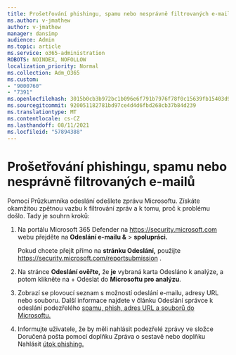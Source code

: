 ```yaml
---
title: Prošetřování phishingu, spamu nebo nesprávně filtrovaných e-mailů
ms.author: v-jmathew
author: v-jmathew
manager: dansimp
audience: Admin
ms.topic: article
ms.service: o365-administration
ROBOTS: NOINDEX, NOFOLLOW
localization_priority: Normal
ms.collection: Adm_O365
ms.custom:
- "9000760"
- "7391"
ms.openlocfilehash: 3015b0cb3b972bc1b096e6f791b7976f78f0c15639fb15403d9b0c134a09e1cf
ms.sourcegitcommit: 920051182781bd97ce4d4d6fbd268cb37b84d239
ms.translationtype: MT
ms.contentlocale: cs-CZ
ms.lasthandoff: 08/11/2021
ms.locfileid: "57894388"
---
```

# <a name="investigate-phishing-spam-or-incorrectly-filtered-email"></a>Prošetřování phishingu, spamu nebo nesprávně filtrovaných e-mailů

Pomocí Průzkumníka odeslání odešlete zprávu Microsoftu. Získáte okamžitou zpětnou vazbu k filtrování zpráv a k tomu, proč k problému došlo. Tady je souhrn kroků:

1. Na portálu Microsoft 365 Defender na <https://security.microsoft.com> webu přejděte na **Odeslání e-mailu &** \> **spolupráci.**

   Pokud chcete přejít přímo na **stránku Odeslání,** použijte <https://security.microsoft.com/reportsubmission> .

2. Na stránce **Odeslání ověřte,** že **je** vybraná karta Odesláno k analýze, a potom klikněte na + Odeslat do **Microsoftu pro analýzu**.

3. Zobrazí se plovoucí seznam s možností odeslání e-mailu, adresy URL nebo souboru. Další informace najdete v článku Odeslání správce k odeslání podezřelého [spamu, phish, adres URL a souborů do Microsoftu.](https://docs.microsoft.com/microsoft-365/security/office-365-security/admin-submission)

4. Informujte uživatele, že by měli nahlásit podezřelé zprávy ve složce Doručená pošta pomocí doplňku Zpráva o sestavě nebo doplňku Nahlásit [útok phishing.](https://docs.microsoft.com/microsoft-365/security/office-365-security/enable-the-report-message-add-in)
